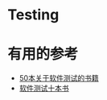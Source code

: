 # Testing






# 有用的参考

* [50本关于软件测试的书籍](https://blog.csdn.net/weixin_41055728/article/details/79974934)
* [软件测试十本书](https://blog.csdn.net/zhouyulu/article/details/78268631)
